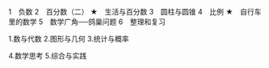 1　负数
2　百分数（二）
★　生活与百分数
3　圆柱与圆锥
4　比例
★　自行车里的数学
5　数学广角──鸽巢问题
6　整理和复习

1.数与代数
2.图形与几何
3.统计与概率

4.数学思考
5.综合与实践